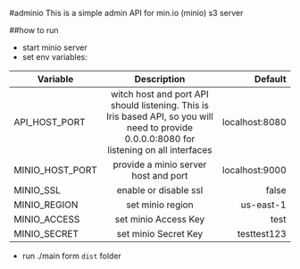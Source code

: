 #adminio
This is a simple admin API for min.io (minio) s3 server

##how to run
* start minio server
* set env variables:

| Variable   |      Description      |  Default |
|--------------|:-----------------------:|-----------:|
| API_HOST_PORT |  witch host and port API should listening. This is Iris based API, so you will need to provide 0.0.0.0:8080 for listening on all interfaces | localhost:8080 |
| MINIO_HOST_PORT |  provide a minio server host and port  |  localhost:9000 |
| MINIO_SSL | enable or disable ssl |  false |
| MINIO_REGION | set minio region | us-east-1 |
| MINIO_ACCESS | set minio Access Key | test |
| MINIO_SECRET | set minio Secret Key | testtest123 |

* run ./main form `dist` folder

